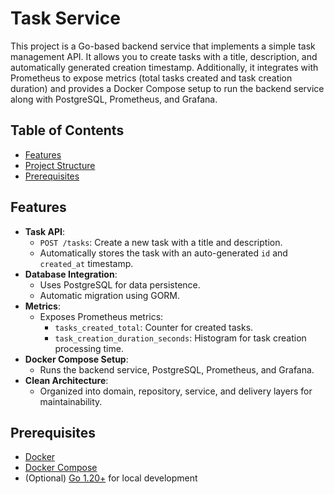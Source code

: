 # Task Service

This project is a Go-based backend service that implements a simple task management API. It allows you to create tasks with a title, description, and automatically generated creation timestamp. Additionally, it integrates with Prometheus to expose metrics (total tasks created and task creation duration) and provides a Docker Compose setup to run the backend service along with PostgreSQL, Prometheus, and Grafana.

## Table of Contents

- [Features](#features)
- [Project Structure](#project-structure)
- [Prerequisites](#prerequisites)

## Features

- **Task API**:  
  - `POST /tasks`: Create a new task with a title and description.
  - Automatically stores the task with an auto-generated `id` and `created_at` timestamp.
- **Database Integration**:  
  - Uses PostgreSQL for data persistence.
  - Automatic migration using GORM.
- **Metrics**:  
  - Exposes Prometheus metrics:
    - `tasks_created_total`: Counter for created tasks.
    - `task_creation_duration_seconds`: Histogram for task creation processing time.
- **Docker Compose Setup**:  
  - Runs the backend service, PostgreSQL, Prometheus, and Grafana.
- **Clean Architecture**:  
  - Organized into domain, repository, service, and delivery layers for maintainability.

## Prerequisites

- [Docker](https://www.docker.com/get-started)
- [Docker Compose](https://docs.docker.com/compose/install/)
- (Optional) [Go 1.20+](https://golang.org/dl/) for local development